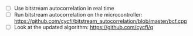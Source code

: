 - [ ] Use bitstream autocorrelation in real time
- [ ]  Run bitstream autocorrelation on the microcontroller: https://github.com/cycfi/bitstream_autocorrelation/blob/master/bcf.cpp
- [ ] Look at the updated algorithm: https://github.com/cycfi/q

